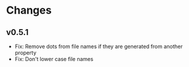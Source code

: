 # Changes

## v0.5.1

- Fix: Remove dots from file names if they are generated from another property
- Fix: Don't lower case file names
